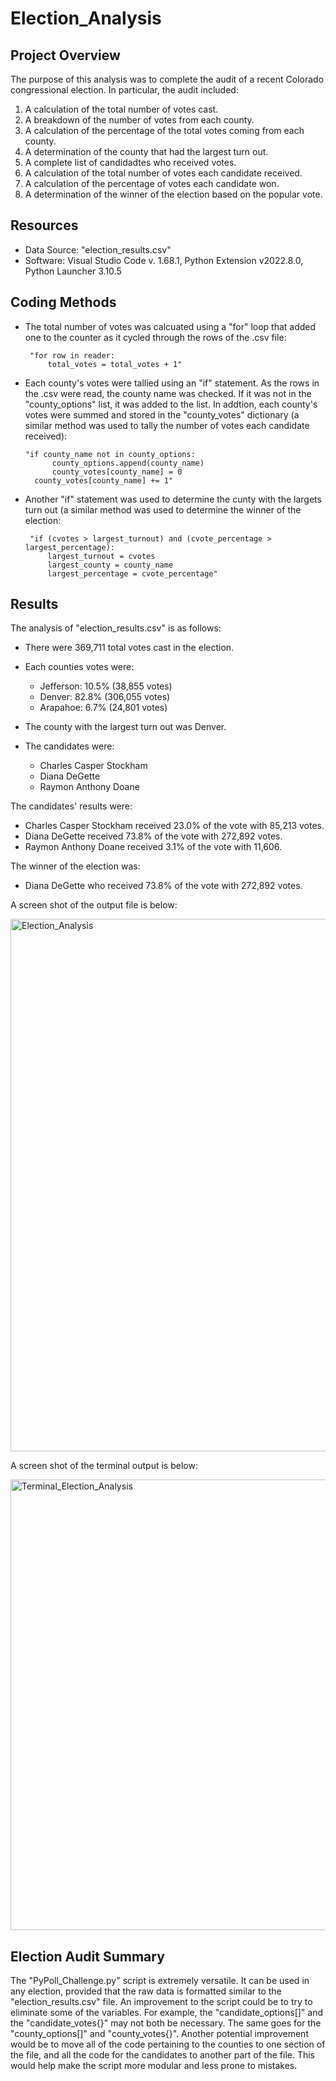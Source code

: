 # Election_Analysis

## Project Overview

The purpose of this analysis was to complete the audit of a recent Colorado congressional election. In particular, the audit included:

  1. A calculation of the total number of votes cast.
  2. A breakdown of the number of votes from each county.
  3. A calculation of the percentage of the total votes coming from each county.
  4. A determination of the county that had the largest turn out.
  5. A complete list of candidadtes who received votes.
  6. A calculation of the total number of votes each candidate received.
  7. A calculation of the percentage of votes each candidate won.
  8. A determination of the winner of the election based on the popular vote.
  
## Resources

- Data Source: "election_results.csv"
- Software: Visual Studio Code v. 1.68.1, Python Extension v2022.8.0, Python Launcher 3.10.5

## Coding Methods

 - The total number of votes was calcuated using a "for" loop that added one to the counter as it cycled through the rows 
   of the .csv file: 
      
        "for row in reader:
            total_votes = total_votes + 1"

- Each county's votes were tallied using an "if" statement. As the rows in the .csv were read, the county name was checked. 
  If it was not in the "county_options" list, it was added to the list. In addtion, each county's votes were summed and stored in   the "county_votes" dictionary (a similar method was used to tally the number of votes each candidate received):

      "if county_name not in county_options:
            county_options.append(county_name)
            county_votes[county_name] = 0
        county_votes[county_name] += 1"
        
 - Another "if" statement was used to determine the cunty with the largets turn out (a similar method was used to determine 
    the winner of the election:
    
        "if (cvotes > largest_turnout) and (cvote_percentage > largest_percentage):
            largest_turnout = cvotes
            largest_county = county_name
            largest_percentage = cvote_percentage"
            
  

## Results

The analysis of "election_results.csv" is as follows:

- There were 369,711 total votes cast in the election.

- Each counties votes were:
  - Jefferson: 10.5% (38,855 votes)
  - Denver: 82.8% (306,055 votes)
  - Arapahoe: 6.7% (24,801 votes)
  
- The county with the largest turn out was Denver.

- The candidates were:
  - Charles Casper Stockham
  - Diana DeGette
  - Raymon Anthony Doane
  
The candidates' results were:
  - Charles Casper Stockham received 23.0% of the vote with 85,213 votes.
  - Diana DeGette received 73.8% of the vote with 272,892 votes.
  - Raymon Anthony Doane received 3.1% of the vote with 11,606.
  
The winner of the election was:
  - Diana DeGette who received 73.8% of the vote with 272,892 votes.

A screen shot of the output file is below:

<img width="852" alt="Election_Analysis" src="https://user-images.githubusercontent.com/106849689/177016126-aea8332b-ba46-4666-b7c6-698d946daaa7.png">

A screen shot of the terminal output is below:

<img width="721" alt="Terminal_Election_Analysis" src="https://user-images.githubusercontent.com/106849689/177016226-bfc6336f-c109-4c86-8f1d-12a485f4509a.png">


## Election Audit Summary

The "PyPoll_Challenge.py" script is extremely versatile. It can be used in any election, provided that the raw data is
formatted similar to the "election_results.csv" file. An improvement to the script could be to try to eliminate some of the
variables. For example, the "candidate_options[]" and the "candidate_votes{}" may not both be necessary. The same goes for the
"county_options[]" and "county_votes{}". Another potential improvement would be to move all of the code pertaining to the
counties to one section of the file, and all the code for the candidates to another part of the file. This would help make the
script more modular and less prone to mistakes.
